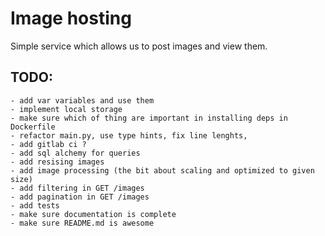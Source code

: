 # Image hosting

Simple service which allows us to post images and view them.

## TODO:

    - add var variables and use them
    - implement local storage
    - make sure which of thing are important in installing deps in Dockerfile
    - refactor main.py, use type hints, fix line lenghts, 
    - add gitlab ci ?
    - add sql alchemy for queries
    - add resising images 
    - add image processing (the bit about scaling and optimized to given size)
    - add filtering in GET /images
    - add pagination in GET /images
    - add tests
    - make sure documentation is complete
    - make sure README.md is awesome